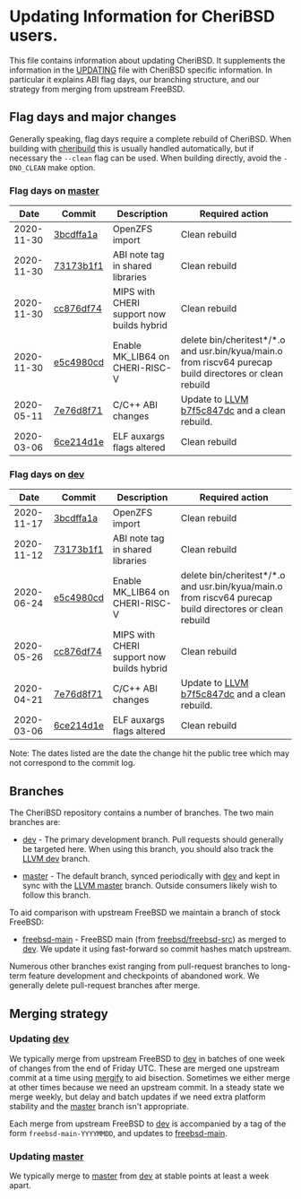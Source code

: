 # Updating Information for CheriBSD users.

This file contains information about updating CheriBSD.  It supplements
the information in the [UPDATING] file with CheriBSD specific
information.  In particular it explains ABI flag days, our branching structure,
and our strategy from merging from upstream FreeBSD.

## Flag days and major changes

Generally speaking, flag days require a complete rebuild of CheriBSD.
When building with [cheribuild] this is usually handled automatically,
but if necessary the `--clean` flag can be used.  When building
directly, avoid the `-DNO_CLEAN` make option.

### Flag days on [master]

| Date       | Commit      | Description | Required action |
| ---------- | ----------- | --- | --- |
| 2020-11-30 | [3bcdffa1a] | OpenZFS import | Clean rebuild |
| 2020-11-30 | [73173b1f1] | ABI note tag in shared libraries | Clean rebuild |
| 2020-11-30 | [cc876df74] | MIPS with CHERI support now builds hybrid | Clean rebuild |
| 2020-11-30 | [e5c4980cd] | Enable MK_LIB64 on CHERI-RISC-V | delete bin/cheritest*/*.o and usr.bin/kyua/main.o from riscv64 purecap build directores or clean rebuild |
| 2020-05-11 | [7e76d8f71] | C/C++ ABI changes | Update to [LLVM b7f5c847dc] and a clean rebuild.|
| 2020-03-06 | [6ce214d1e] | ELF auxargs flags altered | Clean rebuild |

### Flag days on [dev]

| Date       | Commit      | Description | Required action |
| ---------- | ----------- | --- | --- |
| 2020-11-17 | [3bcdffa1a] | OpenZFS import | Clean rebuild |
| 2020-11-12 | [73173b1f1] | ABI note tag in shared libraries | Clean rebuild |
| 2020-06-24 | [e5c4980cd] | Enable MK_LIB64 on CHERI-RISC-V | delete bin/cheritest*/*.o and usr.bin/kyua/main.o from riscv64 purecap build directores or clean rebuild |
| 2020-05-26 | [cc876df74] | MIPS with CHERI support now builds hybrid | Clean rebuild |
| 2020-04-21 | [7e76d8f71] | C/C++ ABI changes | Update to [LLVM b7f5c847dc] and a clean rebuild.|
| 2020-03-06 | [6ce214d1e] | ELF auxargs flags altered | Clean rebuild |

Note: The dates listed are the date the change hit the public tree which
may not correspond to the commit log.

## Branches

The CheriBSD repository contains a number of branches.  The two main branches
are:

* [dev] - The primary development branch.  Pull requests should generally be
  targeted here.  When using this branch, you should also track the [LLVM dev]
  branch.

* [master] - The default branch, synced periodically with [dev] and kept in
  sync with the [LLVM master] branch.  Outside consumers likely wish to follow
  this branch.

To aid comparison with upstream FreeBSD we maintain a branch of stock
FreeBSD:

* [freebsd-main] - FreeBSD main (from [freebsd/freebsd-src]) as merged to
  [dev].  We update it using fast-forward so commit hashes match upstream.

Numerous other branches exist ranging from pull-request branches to long-term
feature development and checkpoints of abandoned work.  We generally delete
pull-request branches after merge.

## Merging strategy

### Updating [dev]

We typically merge from upstream FreeBSD to [dev] in batches of one week
of changes from the end of Friday UTC.  These are merged one upstream
commit at a time using [mergify] to aid bisection.  Sometimes we either
merge at other times because we need an upstream commit.  In a steady
state we merge weekly, but delay and batch updates if we need extra
platform stability and the [master] branch isn't appropriate.

Each merge from upstream FreeBSD to [dev] is accompanied by a tag of the form
`freebsd-main-YYYYMMDD`, and updates to [freebsd-main].

### Updating [master]

We typically merge to [master] from [dev] at stable points at least a week
apart.

[cheribuild]: https://github.com/CTSRD-CHERI/cheribuild
[dev]: https://github.com/CTSRD-CHERI/cheribsd/tree/dev
[freebsd-main]: https://github.com/CTSRD-CHERI/cheribsd/tree/freebsd-main
[freebsd-crossbuild]: https://github.com/CTSRD-CHERI/cheribsd/tree/freebsd-crossbuild
[freebsd/freebsd-src]: https://github.com/freebsd/freebsd-src
[LLVM dev]: https://github.com/CTSRD-CHERI/llvm-project/tree/dev
[LLVM master]: https://github.com/CTSRD-CHERI/llvm-project/tree/master
[master]: https://github.com/CTSRD-CHERI/cheribsd/tree/master
[mergify]: https://github.com/brooksdavis/mergify
[UPDATING]: UPDATING

[e5c4980cd]: https://github.com/CTSRD-CHERI/cheribsd/e5c4980cd
[cc876df74]: https://github.com/CTSRD-CHERI/cheribsd/cc876df74
[6ce214d1e]: https://github.com/CTSRD-CHERI/cheribsd/6ce214d1e
[73173b1f1]: https://github.com/CTSRD-CHERI/cheribsd/73173b1f1
[7e76d8f71]: https://github.com/CTSRD-CHERI/cheribsd/7e76d8f71
[3bcdffa1a]: https://github.com/CTSRD-CHERI/cheribsd/3bcdffa1a
[LLVM b7f5c847dc]: https://github.com/CTSRD-CHERI/llvm-project/commit/b7f5c847dc
